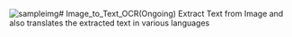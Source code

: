 ![sampleimg](https://github.com/ChaitanyaThaker/Image_to_Text_OCR/assets/121793435/8e61bf29-e5be-45fe-899c-2ccc0f9803b9)# Image_to_Text_OCR(Ongoing)
Extract Text from Image and also translates the extracted text in various languages

